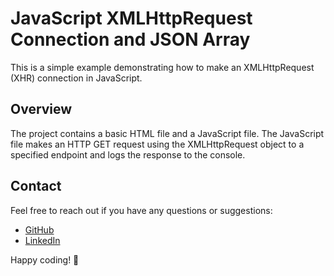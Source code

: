 # JavaScript XMLHttpRequest Connection and JSON Array

This is a simple example demonstrating how to make an XMLHttpRequest (XHR) connection in JavaScript.

## Overview

The project contains a basic HTML file and a JavaScript file. The JavaScript file makes an HTTP GET request using the XMLHttpRequest object to a specified endpoint and logs the response to the console.

## Contact

Feel free to reach out if you have any questions or suggestions:

- [GitHub](https://github.com/Suryaprakash-G26)
- [LinkedIn](https://www.linkedin.com/in/surya-prakash-6b2914191/)

Happy coding! 🚀

